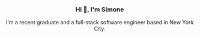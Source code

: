 <h3 align="center">Hi 👋, I'm Simone</h3>
<p align="center">I'm a recent graduate and a full-stack software engineer based in New York City.</p>
